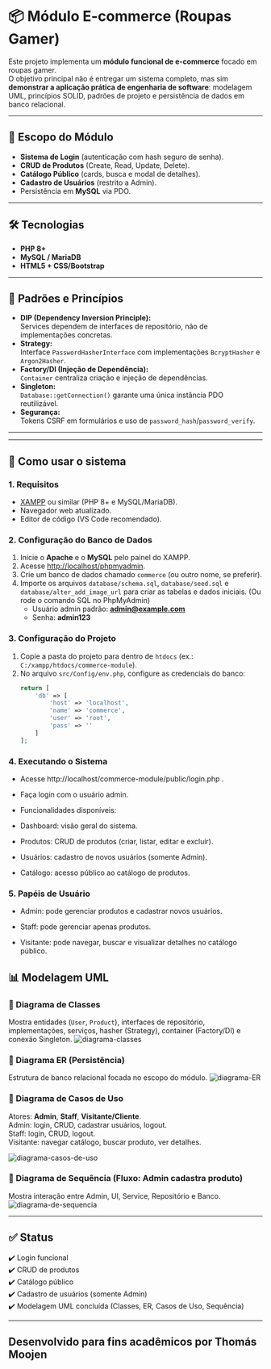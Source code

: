 # 📦 Módulo E-commerce (Roupas Gamer)

Este projeto implementa um **módulo funcional de e-commerce** focado em roupas gamer.  
O objetivo principal não é entregar um sistema completo, mas sim **demonstrar a aplicação prática de engenharia de software**: modelagem UML, princípios SOLID, padrões de projeto e persistência de dados em banco relacional.

---

## 🎯 Escopo do Módulo
- **Sistema de Login** (autenticação com hash seguro de senha).
- **CRUD de Produtos** (Create, Read, Update, Delete).
- **Catálogo Público** (cards, busca e modal de detalhes).
- **Cadastro de Usuários** (restrito a Admin).
- Persistência em **MySQL** via PDO.

---

## 🛠️ Tecnologias
- **PHP 8+**
- **MySQL / MariaDB**
- **HTML5 + CSS/Bootstrap**

---

## 🧩 Padrões e Princípios
- **DIP (Dependency Inversion Principle):**  
  Services dependem de interfaces de repositório, não de implementações concretas.
- **Strategy:**  
  Interface `PasswordHasherInterface` com implementações `BcryptHasher` e `Argon2Hasher`.
- **Factory/DI (Injeção de Dependência):**  
  `Container` centraliza criação e injeção de dependências.
- **Singleton:**  
  `Database::getConnection()` garante uma única instância PDO reutilizável.
- **Segurança:**  
  Tokens CSRF em formulários e uso de `password_hash`/`password_verify`.

---

---

## 🚀 Como usar o sistema

### 1. Requisitos
- [XAMPP](https://www.apachefriends.org/) ou similar (PHP 8+ e MySQL/MariaDB).
- Navegador web atualizado.
- Editor de código (VS Code recomendado).

### 2. Configuração do Banco de Dados
1. Inicie o **Apache** e o **MySQL** pelo painel do XAMPP.
2. Acesse [http://localhost/phpmyadmin](http://localhost/phpmyadmin).
3. Crie um banco de dados chamado `commerce` (ou outro nome, se preferir).
4. Importe os arquivos `database/schema.sql`, `database/seed.sql` e `database/alter_add_image_url` para criar as tabelas e dados iniciais. (Ou rode o comando SQL no PhpMyAdmin)
   - Usuário admin padrão: **admin@example.com**  
   - Senha: **admin123**

### 3. Configuração do Projeto
1. Copie a pasta do projeto para dentro de `htdocs` (ex.: `C:/xampp/htdocs/commerce-module`).
2. No arquivo `src/Config/env.php`, configure as credenciais do banco:
   ```php
   return [
       'db' => [
           'host' => 'localhost',
           'name' => 'commerce',
           'user' => 'root',
           'pass' => ''
       ]
   ];
   
### 4. Executando o Sistema

- Acesse http://localhost/commerce-module/public/login.php
.

- Faça login com o usuário admin.

- Funcionalidades disponíveis:

- Dashboard: visão geral do sistema.

- Produtos: CRUD de produtos (criar, listar, editar e excluir).

- Usuários: cadastro de novos usuários (somente Admin).

- Catálogo: acesso público ao catálogo de produtos.

### 5. Papéis de Usuário

- Admin: pode gerenciar produtos e cadastrar novos usuários.

- Staff: pode gerenciar apenas produtos.

- Visitante: pode navegar, buscar e visualizar detalhes no catálogo público.

## 📊 Modelagem UML

### 🔹 Diagrama de Classes
Mostra entidades (`User`, `Product`), interfaces de repositório, implementações, serviços, hasher (Strategy), container (Factory/DI) e conexão Singleton.
![diagrama-classes](https://github.com/user-attachments/assets/149151e0-fe60-4767-beb9-c77986b821e2)



### 🔹 Diagrama ER (Persistência)
Estrutura de banco relacional focada no escopo do módulo.
![diagrama-ER](https://github.com/user-attachments/assets/e1b32a91-0ee0-4bb6-89ad-c4cee84b5fc3)



### 🔹 Diagrama de Casos de Uso
Atores: **Admin**, **Staff**, **Visitante/Cliente**.  
Admin: login, CRUD, cadastrar usuários, logout.  
Staff: login, CRUD, logout.  
Visitante: navegar catálogo, buscar produto, ver detalhes.

![diagrama-casos-de-uso](https://github.com/user-attachments/assets/0f069848-be4a-4cd7-956f-e5a1a6d5435d)



### 🔹 Diagrama de Sequência (Fluxo: Admin cadastra produto)
Mostra interação entre Admin, UI, Service, Repositório e Banco.
![diagrama-de-sequencia](https://github.com/user-attachments/assets/0e5d5125-ce9f-4a37-a6d0-475999eb5948)



---


## ✅ Status
✔️ Login funcional  
✔️ CRUD de produtos  
✔️ Catálogo público  
✔️ Cadastro de usuários (somente Admin)  
✔️ Modelagem UML concluída (Classes, ER, Casos de Uso, Sequência)  

---

## Desenvolvido para fins acadêmicos por Thomás Moojen
